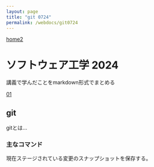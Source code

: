 ```yaml
---
layout: page
title: "git 0724"
permalink: /webdocs/git0724
---
```


[home2](./)

# ソフトウェア工学 2024

講義で学んだことをmarkdown形式でまとめる

[01](/webdocs/git0724/01)

## git

gitとは...

### 主なコマンド


現在ステージされている変更のスナップショットを保存する。
